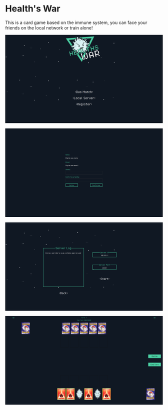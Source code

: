 # Health's War
This is a card game based on the immune system, you can face your friends on the local network or train alone!

<p align="center" width="500">
  <img src="screens/InitView.png"/>
</p>

<p align="center" width="500">
  <img src="screens/RegisterView.png"/>
</p>

<p align="center" width="500">
  <img src="screens/ServerView.png"/>
</p>

<p align="center" width="500">
  <img src="screens/MainView.png"/>
</p>

